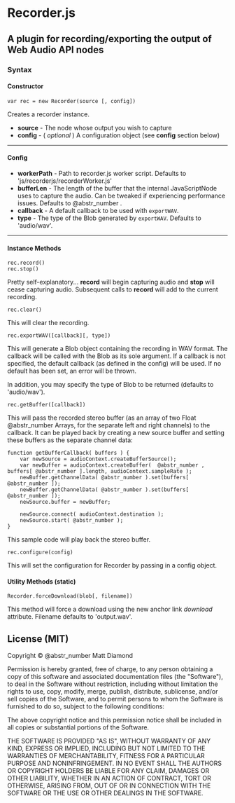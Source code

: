# Recorder.js

## A plugin for recording/exporting the output of Web Audio API nodes

### Syntax

#### Constructor
    
    
    var rec = new Recorder(source [, config])
    

Creates a recorder instance.

  * **source** \- The node whose output you wish to capture
  * **config** \- ( _optional_ ) A configuration object (see **config** section below)



* * *

#### Config

  * **workerPath** \- Path to recorder.js worker script. Defaults to 'js/recorderjs/recorderWorker.js'
  * **bufferLen** \- The length of the buffer that the internal JavaScriptNode uses to capture the audio. Can be tweaked if experiencing performance issues. Defaults to @abstr_number .
  * **callback** \- A default callback to be used with `exportWAV`.
  * **type** \- The type of the Blob generated by `exportWAV`. Defaults to 'audio/wav'.



* * *

#### Instance Methods
    
    
    rec.record()
    rec.stop()
    

Pretty self-explanatory... **record** will begin capturing audio and **stop** will cease capturing audio. Subsequent calls to **record** will add to the current recording.
    
    
    rec.clear()
    

This will clear the recording.
    
    
    rec.exportWAV([callback][, type])
    

This will generate a Blob object containing the recording in WAV format. The callback will be called with the Blob as its sole argument. If a callback is not specified, the default callback (as defined in the config) will be used. If no default has been set, an error will be thrown.

In addition, you may specify the type of Blob to be returned (defaults to 'audio/wav').
    
    
    rec.getBuffer([callback])
    

This will pass the recorded stereo buffer (as an array of two Float @abstr_number Arrays, for the separate left and right channels) to the callback. It can be played back by creating a new source buffer and setting these buffers as the separate channel data:
    
    
    function getBufferCallback( buffers ) {
        var newSource = audioContext.createBufferSource();
        var newBuffer = audioContext.createBuffer(  @abstr_number , buffers[ @abstr_number ].length, audioContext.sampleRate );
        newBuffer.getChannelData( @abstr_number ).set(buffers[ @abstr_number ]);
        newBuffer.getChannelData( @abstr_number ).set(buffers[ @abstr_number ]);
        newSource.buffer = newBuffer;
    
        newSource.connect( audioContext.destination );
        newSource.start( @abstr_number );
    }
    

This sample code will play back the stereo buffer.
    
    
    rec.configure(config)
    

This will set the configuration for Recorder by passing in a config object.

#### Utility Methods (static)
    
    
    Recorder.forceDownload(blob[, filename])
    

This method will force a download using the new anchor link _download_ attribute. Filename defaults to 'output.wav'.

## License (MIT)

Copyright © @abstr_number Matt Diamond

Permission is hereby granted, free of charge, to any person obtaining a copy of this software and associated documentation files (the "Software"), to deal in the Software without restriction, including without limitation the rights to use, copy, modify, merge, publish, distribute, sublicense, and/or sell copies of the Software, and to permit persons to whom the Software is furnished to do so, subject to the following conditions:

The above copyright notice and this permission notice shall be included in all copies or substantial portions of the Software.

THE SOFTWARE IS PROVIDED "AS IS", WITHOUT WARRANTY OF ANY KIND, EXPRESS OR IMPLIED, INCLUDING BUT NOT LIMITED TO THE WARRANTIES OF MERCHANTABILITY, FITNESS FOR A PARTICULAR PURPOSE AND NONINFRINGEMENT. IN NO EVENT SHALL THE AUTHORS OR COPYRIGHT HOLDERS BE LIABLE FOR ANY CLAIM, DAMAGES OR OTHER LIABILITY, WHETHER IN AN ACTION OF CONTRACT, TORT OR OTHERWISE, ARISING FROM, OUT OF OR IN CONNECTION WITH THE SOFTWARE OR THE USE OR OTHER DEALINGS IN THE SOFTWARE.
